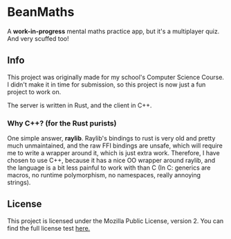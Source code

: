 # BeanMaths

A **work-in-progress** mental maths practice app, but it's a multiplayer quiz. And very scuffed too!

## Info

This project was originally made for my school's Computer Science Course. I didn't make it in time for submission, so this project is now just a fun project to work on.

The server is written in Rust, and the client in C++.

### Why C++? (for the Rust purists)

One simple answer, **raylib**. Raylib's bindings to rust is very old and pretty much unmaintained, and the raw FFI bindings are unsafe, which will require me to write a wrapper around it, which is just extra work. Therefore, I have chosen to use C++, because it has a nice OO wrapper around raylib, and the language is a bit less painful to work with than C (In C: generics are macros, no runtime polymorphism, no namespaces, really annoying strings).

## License

This project is licensed under the Mozilla Public License, version 2. You can find the full license test [here.](/LICENSE.md)
